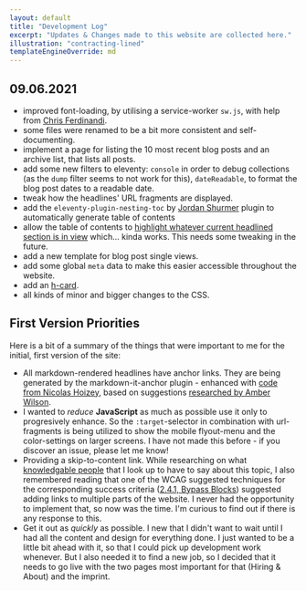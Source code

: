 ```yaml
---
layout: default
title: "Development Log"
excerpt: "Updates & Changes made to this website are collected here."
illustration: "contracting-lined"
templateEngineOverride: md
---
```


## 09.06.2021

+ improved font-loading, by utilising a service-worker `sw.js`, with help from [Chris Ferdinandi](https://gomakethings.com/improving-web-font-performance-with-service-workers/).
+ some files were renamed to be a bit more consistent and self-documenting.
+ implement a page for listing the 10 most recent blog posts and an archive list, that lists all posts.
+ add some new filters to eleventy: `console` in order to debug collections (as the `dump` filter seems to not work for this), `dateReadable`, to format the blog post dates to a readable date.
+ tweak how the headlines' URL fragments are displayed.
+ add the `eleventy-plugin-nesting-toc` by [Jordan Shurmer](https://github.com/JordanShurmer/eleventy-plugin-nesting-toc) plugin to automatically generate table of contents
+ allow the table of contents to [highlight whatever current headlined section is in view](https://www.youtube.com/watch?v=6KXPtcbR1x0) which... kinda works. This needs some tweaking in the future. 
+ add a new template for blog post single views.
+ add some global `meta` data to make this easier accessible throughout the website.
+ add an [h-card](https://indieweb.org/h-card).
+ all kinds of minor and bigger changes to the CSS.

## First Version Priorities

Here is a bit of a summary of the things that were important to me for the initial, first version of the site:

+ All markdown-rendered headlines have anchor links. They are being generated by the markdown-it-anchor plugin - enhanced with [code from Nicolas Hoizey](https://nicolas-hoizey.com/articles/2021/02/25/accessible-anchor-links-with-markdown-it-and-eleventy/), based on suggestions [researched by Amber Wilson](https://amberwilson.co.uk/blog/are-your-anchor-links-accessible/).
+ I wanted to _reduce_ **JavaScript** as much as possible use it only to progresively enhance. So the `:target`-selector in combination with url-fragments is being utilized to show the mobile flyout-menu and the color-settings on larger screens. I have not made this before - if you discover an issue, please let me know!
+ Providing a skip-to-content link. While researching on what [knowledgable people](https://kittygiraudel.com/2020/12/06/a11y-advent-skip-to-content/) that I look up to have to say about this topic, I also remembered reading that one of the WCAG suggested techniques for the corresponding success criteria ([2.4.1, Bypass Blocks](https://www.w3.org/WAI/WCAG21/Understanding/bypass-blocks.html)) suggested adding links to multiple parts of the website. I never had the opportunity to implement that, so now was the time. I'm curious to find out if there is any response to this.
+ Get it out as _quickly_ as possible. I new that I didn't want to wait until I had all the content and design for everything done. I just wanted to be a little bit ahead with it, so that I could pick up development work whenever. But I also needed it to find a new job, so I decided that it needs to go live with the two pages most important for that (Hiring & About) and the imprint.